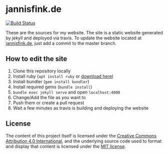 # jannisfink.de

[![Build Status](https://travis-ci.org/jannisfink/jannisfink.de.svg?branch=master)](https://travis-ci.org/jannisfink/jannisfink.de)

These are the sources for my website. The site is a static website generated by jekyll and deployed via travis. To update the website located at [jannisfink.de](https://jannisfink.de), just add a commit to the master branch.

## How to edit the site

1. Clone this repository locally
1. Install ruby (`apt install ruby` or [download here](https://www.ruby-lang.org/en/downloads/))
1. Install bundler (`gem install bundler`)
1. Install required gems (`bundle install`)
1. `bundle exec jekyll serve` and open `localhost:4000`
1. Change/Add the file as you want to
1. Push them or create a pull request
1. Wait a few minutes as travis is building and deploying the website

## License

The content of this project itself is licensed under the [Creative Commons Attribution 4.0 International](https://creativecommons.org/licenses/by/4.0/), and the underlying source code used to format and display that content is licensed under the [MIT license](LICENSE.md).
